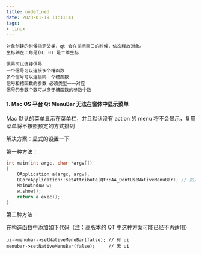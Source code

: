 ```yaml
---
title: undefined
date: 2023-01-19 11:11:41
tags:
- linux
---
```


```
对象创建的时候指定父类，qt 会在关闭窗口的时候，依次释放对象。
坐标轴左上角是(0, 0) 是二维坐标

信号可以连接信号 
一个信号可以连接多个槽函数
多个信号可以连接同一个槽函数
信号和槽函数的参数 必须类型一一对应
信号的参数个数可以多于槽函数的参数个数
```

#### 1. Mac OS 平台 Qt MenuBar 无法在窗体中显示菜单

Mac 默认的菜单显示在菜单栏，并且默认没有 action 的 menu 将不会显示，复用菜单将不按照预定的方式排列

解决方案：显式的设置一下

第一种方法：

```cpp
int main(int argc, char *argv[])
{
    QApplication a(argc, argv);
    QCoreApplication::setAttribute(Qt::AA_DontUseNativeMenuBar); // 加入此行代码
    MainWindow w;
    w.show();
    return a.exec();
}
```

第二种方法：

在构造函数中添加如下代码（注：高版本的 QT 中这种方案可能已经不再适用）

```
ui->menubar->setNativeMenuBar(false); // 有 ui
menubar->setNativeMenuBar(false);     // 无 ui 
```


